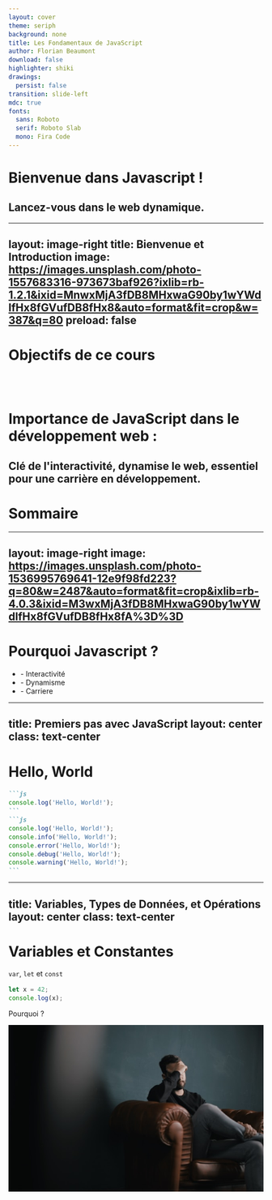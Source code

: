 ```yaml
---
layout: cover
theme: seriph
background: none
title: Les Fondamentaux de JavaScript
author: Florian Beaumont
download: false
highlighter: shiki
drawings:
  persist: false
transition: slide-left
mdc: true
fonts:
  sans: Roboto
  serif: Roboto Slab
  mono: Fira Code
---
```


# Bienvenue dans Javascript !

## Lancez-vous dans le web dynamique.

---
layout: image-right
title: Bienvenue et Introduction
image: https://images.unsplash.com/photo-1557683316-973673baf926?ixlib=rb-1.2.1&ixid=MnwxMjA3fDB8MHxwaG90by1wYWdlfHx8fGVufDB8fHx8&auto=format&fit=crop&w=387&q=80
preload: false
---

# Objectifs de ce cours
<div class="h-20">
    <ListWithDelai :list="['Interactivité', 'Dynamisme', 'Carriere']"/>
</div>

<br />
<br />

# Importance de JavaScript dans le développement web :

Clé de l'interactivité, dynamise le web, essentiel pour une carrière en développement.
---

# Sommaire
<Toc minDepth="1" maxDepth="2"></Toc>

---
layout: image-right
image: https://images.unsplash.com/photo-1536995769641-12e9f98fd223?q=80&w=2487&auto=format&fit=crop&ixlib=rb-4.0.3&ixid=M3wxMjA3fDB8MHxwaG90by1wYWdlfHx8fGVufDB8fHx8fA%3D%3D
---

# Pourquoi Javascript ?
<ul>
    <li v-after>- <span v-mark.underline.orange>Interactivité</span></li>
    <li v-after>- <span v-mark.circle.teal>Dynamisme</span></li>
    <li v-after>- <span v-mark="{ color: '#701', type: 'underline' }">Carriere</span></li>
</ul>

<!-- <v-clicks depth="3"> -->
<!---->
<!-- - Item 1 -->
<!--   - Item 1.1 -->
<!--     - Item 1.1.1 -->
<!--         - Item 1.1.2 -->
<!--   - Item 1.2 -->
<!-- - Item 2 -->
<!--   - Item 2.1 -->
<!--   - Item 2.2 -->
<!---->
<!-- </v-clicks> -->

---
title: Premiers pas avec JavaScript
layout: center
class: text-center
---

# Hello, World
````md magic-move
```js
console.log('Hello, World!');
```
```js
console.log('Hello, World!');
console.info('Hello, World!');
console.error('Hello, World!');
console.debug('Hello, World!');
console.warning('Hello, World!');
```
````
<!-- throw new Error() pour signaler des erreurs qui doivent interrompre l'exécution d'un bloc de code.

catch(error) pour gérer de manière élégante les erreurs qui peuvent être récupérées.

console.error() pour logger des erreurs ou des informations importantes pour le débogage sans interrompre l'exécution du programme.-->

---
title: Variables, Types de Données, et Opérations
layout: center
class: text-center
---

# Variables et Constantes
<span v-mark.strike-through.red>`var`</span>, <span v-mark.circle.teal>`let` et `const`</span>
```js
let x = 42;
console.log(x);
```

<p v-click="'+1'">Pourquoi ?</p>
<img v-click="'+1'" src="/assets/images/ManonSofaWellness.jpg" class="m-auto h-60 rounded shadow" />
